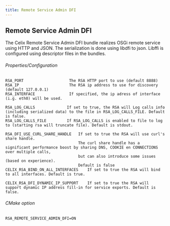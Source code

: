 ```yaml
---
title: Remote Service Admin DFI
---
```


<!--
Licensed to the Apache Software Foundation (ASF) under one or more
contributor license agreements.  See the NOTICE file distributed with
this work for additional information regarding copyright ownership.
The ASF licenses this file to You under the Apache License, Version 2.0
(the "License"); you may not use this file except in compliance with
the License.  You may obtain a copy of the License at
   
    http://www.apache.org/licenses/LICENSE-2.0

Unless required by applicable law or agreed to in writing, software
distributed under the License is distributed on an "AS IS" BASIS,
WITHOUT WARRANTIES OR CONDITIONS OF ANY KIND, either express or implied.
See the License for the specific language governing permissions and
limitations under the License.
-->

## Remote Service Admin DFI

The Celix Remote Service Admin DFI bundle realizes OSGi remote service using HTTP and JSON.
The serialization is done using libdfi to json.
Libffi is configured using descriptor files in the bundles.

###### Properties/Configuration
    RSA_PORT                    The RSA HTTP port to use (default 8888)
    RSA_IP                      The RSA ip address to use for discovery (default 127.0.0.1)
    RSA_INTERFACE               If specified, the ip adress of interface (i.g. eth0) will be used.
    
    RSA_LOG_CALLS              If set to true, the RSA will Log calls info (including serialized data) to the file in RSA_LOG_CALLS_FILE. Default is false.
    RSA_LOG_CALLS_FILE         If RSA_LOG_CALLS is enabled to file to log to (starting rsa will truncate file). Default is stdout.   

    RSA_DFI_USE_CURL_SHARE_HANDLE   If set to true the RSA will use curl's share handle. 
                                    The curl share handle has a significant performance boost by sharing DNS, COOKIE en CONNECTIONS over multiple calls, 
                                    but can also introduce some issues (based on experience).
                                    Default is false
    CELIX_RSA_BIND_ON_ALL_INTERFACES    If set to true the RSA will bind to all interfaces. Default is true.

    CELIX_RSA_DFI_DYNAMIC_IP_SUPPORT    If set to true the RSA will support dynamic IP address fill-in for service exports. Default is false.

###### CMake option
    RSA_REMOTE_SERVICE_ADMIN_DFI=ON
